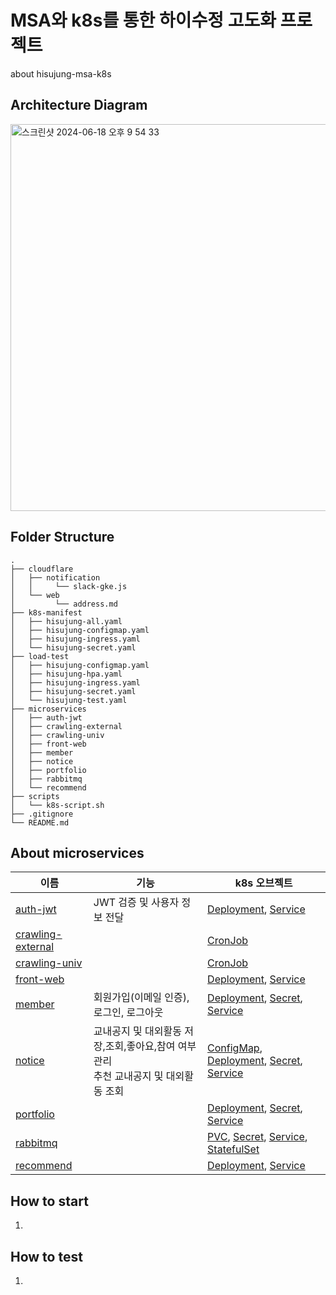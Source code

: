# MSA와 k8s를 통한 하이수정 고도화 프로젝트
about hisujung-msa-k8s

## Architecture Diagram
<img width="619" alt="스크린샷 2024-06-18 오후 9 54 33" src="https://github.com/hi-sujung/hisujung-msa-k8s/assets/100345983/ff795ff0-68f7-4a73-bb42-f09593655db4">

## Folder Structure
```
.
├── cloudflare
│   ├── notification
│   │     └── slack-gke.js
│   └── web
│         └── address.md
├── k8s-manifest
│   ├── hisujung-all.yaml
│   ├── hisujung-configmap.yaml
│   ├── hisujung-ingress.yaml
│   └── hisujung-secret.yaml
├── load-test
│   ├── hisujung-configmap.yaml
│   ├── hisujung-hpa.yaml
│   ├── hisujung-ingress.yaml
│   ├── hisujung-secret.yaml
│   └── hisujung-test.yaml
├── microservices
│   ├── auth-jwt
│   ├── crawling-external
│   ├── crawling-univ
│   ├── front-web
│   ├── member
│   ├── notice
│   ├── portfolio
│   ├── rabbitmq
│   └── recommend
├── scripts
│   └── k8s-script.sh
├── .gitignore
└── README.md
```

## About microservices
| 이름                 | 기능                                                    | k8s 오브젝트                               |
|---------------------|-------------------------------------------------------|------------------------------------------|
| [auth-jwt](https://github.com/hi-sujung/msa-auth-jwt) | JWT 검증 및 사용자 정보 전달                                    | [Deployment](https://github.com/hi-sujung/hisujung-msa-k8s/blob/main/k8s-manifest/auth-jwt/deployment.yaml), [Service](https://github.com/hi-sujung/hisujung-msa-k8s/blob/main/k8s-manifest/auth-jwt/service.yaml) |
| [crawling-external](https://github.com/hi-sujung/msa-crawling-external) |                                                       | [CronJob](https://github.com/hi-sujung/hisujung-msa-k8s/blob/main/k8s-manifest/crawling-external/cronjob.yaml) |
| [crawling-univ](https://github.com/hi-sujung/msa-crawling-univ) |                                                       | [CronJob](https://github.com/hi-sujung/hisujung-msa-k8s/blob/main/k8s-manifest/crawling-univ/cronjob.yaml) |
| [front-web ](https://github.com/hi-sujung/msa-front-web) |                                                       | [Deployment](https://github.com/hi-sujung/hisujung-msa-k8s/blob/main/k8s-manifest/front-web/deployment.yaml), [Service](https://github.com/hi-sujung/hisujung-msa-k8s/blob/main/k8s-manifest/front-web/service.yaml) |
| [member](https://github.com/hi-sujung/msa-member) | 회원가입(이메일 인증), 로그인, 로그아웃                               | [Deployment](https://github.com/hi-sujung/hisujung-msa-k8s/blob/main/k8s-manifest/member/deployment.yaml), [Secret](https://github.com/hi-sujung/hisujung-msa-k8s/blob/main/k8s-manifest/member/secret.yaml), [Service](https://github.com/hi-sujung/hisujung-msa-k8s/blob/main/k8s-manifest/member/service.yaml) |
| [notice](https://github.com/hi-sujung/msa-notice) | 교내공지 및 대외활동 저장,조회,좋아요,참여 여부 관리<br/> 추천 교내공지 및 대외활동 조회 | [ConfigMap](https://github.com/hi-sujung/hisujung-msa-k8s/blob/main/k8s-manifest/notice/configmap.yaml), [Deployment](https://github.com/hi-sujung/hisujung-msa-k8s/blob/main/k8s-manifest/notice/deployment.yaml), [Secret](https://github.com/hi-sujung/hisujung-msa-k8s/blob/main/k8s-manifest/notice/secret.yaml), [Service](https://github.com/hi-sujung/hisujung-msa-k8s/blob/main/k8s-manifest/notice/service.yaml) |
| [portfolio](https://github.com/hi-sujung/msa-portfolio) |                                                       | [Deployment](https://github.com/hi-sujung/hisujung-msa-k8s/blob/main/k8s-manifest/portfolio/deployment.yaml), [Secret](https://github.com/hi-sujung/hisujung-msa-k8s/blob/main/k8s-manifest/portfolio/secret.yaml), [Service](https://github.com/hi-sujung/hisujung-msa-k8s/blob/main/k8s-manifest/portfolio/service.yaml) |
| [rabbitmq](https://github.com/hi-sujung/msa-rabbitmq) |                                                       | [PVC](https://github.com/hi-sujung/hisujung-msa-k8s/blob/main/k8s-manifest/rabbitmq/pvc.yaml), [Secret](https://github.com/hi-sujung/hisujung-msa-k8s/blob/main/k8s-manifest/rabbitmq/secret.yaml), [Service](https://github.com/hi-sujung/hisujung-msa-k8s/blob/main/k8s-manifest/rabbitmq/service.yaml), [StatefulSet](https://github.com/hi-sujung/hisujung-msa-k8s/blob/main/k8s-manifest/rabbitmq/statefulset.yaml) |
| [recommend](https://github.com/hi-sujung/msa-recommend) |                                                       | [Deployment](https://github.com/hi-sujung/hisujung-msa-k8s/blob/main/k8s-manifest/recommend/deployment.yaml), [Service](https://github.com/hi-sujung/hisujung-msa-k8s/blob/main/k8s-manifest/recommend/service.yaml) |


## How to start
1.


## How to test
1. 


